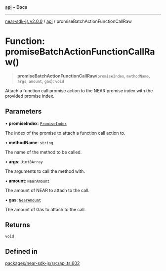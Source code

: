 [**api**](../README.md) • **Docs**

***

[near-sdk-js v2.0.0](../../packages.md) / [api](../README.md) / promiseBatchActionFunctionCallRaw

# Function: promiseBatchActionFunctionCallRaw()

> **promiseBatchActionFunctionCallRaw**(`promiseIndex`, `methodName`, `args`, `amount`, `gas`): `void`

Attach a function call promise action to the NEAR promise index with the provided promise index.

## Parameters

• **promiseIndex**: [`PromiseIndex`](../../utils/type-aliases/PromiseIndex.md)

The index of the promise to attach a function call action to.

• **methodName**: `string`

The name of the method to be called.

• **args**: `Uint8Array`

The arguments to call the method with.

• **amount**: [`NearAmount`](../../utils/type-aliases/NearAmount.md)

The amount of NEAR to attach to the call.

• **gas**: [`NearAmount`](../../utils/type-aliases/NearAmount.md)

The amount of Gas to attach to the call.

## Returns

`void`

## Defined in

[packages/near-sdk-js/src/api.ts:602](https://github.com/dim-daskalov/near-sdk-js/blob/53243ead20439b18f13476ccccdb08a3226b9136/packages/near-sdk-js/src/api.ts#L602)
